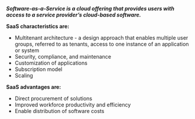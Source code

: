 ***Software-as-a-Service is a cloud offering that provides users with access to a service provider’s cloud-based software.*** 

**SaaS characteristics are:**  
- Multitenant architecture - a design approach that enables multiple user groups, referred to as tenants, access to one instance of an application or system
- Security, compliance, and maintenance  
- Customization of applications  
- Subscription model  
- Scaling

**SaaS advantages are:**
- Direct procurement of solutions  
- Improved workforce productivity and efficiency  
- Enable distribution of software costs
